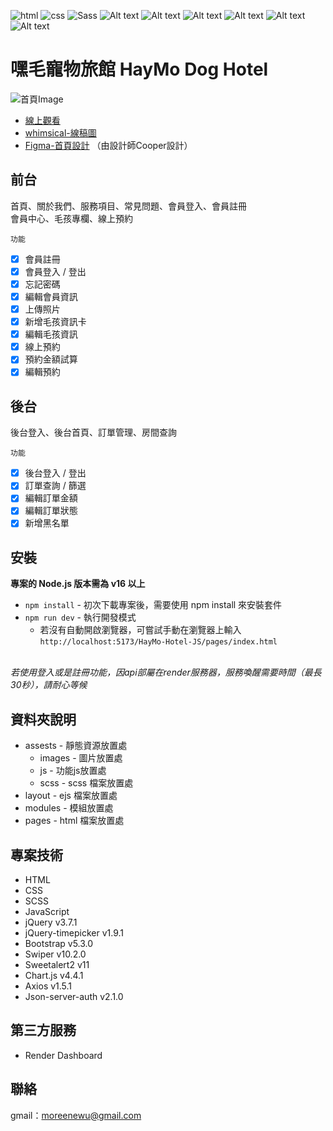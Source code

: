 ![html](https://img.shields.io/badge/HTML5-E34F26?style=for-the-badge&logo=html5&logoColor=white)
![css](https://img.shields.io/badge/CSS3-1572B6?style=for-the-badge&logo=css3&logoColor=white)
![Sass](https://img.shields.io/badge/Sass-CC6699?style=for-the-badge&logo=sass&logoColor=white)
![Alt text](https://img.shields.io/badge/Bootstrap-563D7C?style=for-the-badge&logo=bootstrap&logoColor=white)
![Alt text](https://img.shields.io/badge/jQuery-0769AD?style=for-the-badge&logo=jquery&logoColor=white)
![Alt text](https://img.shields.io/badge/JavaScript-323330?style=for-the-badge&logo=javascript&logoColor=F7DF1E)
![Alt text](https://img.shields.io/badge/axios-671ddf?&style=for-the-badge&logo=axios&logoColor=white)
![Alt text](https://img.shields.io/badge/json-5E5C5C?style=for-the-badge&logo=json&logoColor=white)
![Alt text](https://img.shields.io/badge/Vite-B73BFE?style=for-the-badge&logo=vite&logoColor=FFD62E)

# 嘿毛寵物旅館 HayMo Dog Hotel
![首頁Image](https://i.imgur.com/tIfrtrN.png)
* [線上觀看](https://moreene.github.io/HayMo-Hotel-JS/)
* [whimsical-線稿圖](https://whimsical.com/PDXqEvfrPQQCjjcDrUKnar)
* [Figma-首頁設計](https://www.figma.com/file/JiFCHhdk6YW7zp6gPQh4sm/%E5%85%AD%E8%A7%92_%E5%98%BF%E6%AF%9B%E5%AF%B5%E7%89%A9%E6%97%85%E9%A4%A8-(%E8%A8%AD%E8%A8%88%E7%A8%BF)?type=design&node-id=0%3A1&mode=design&t=fTjNseO0Z24BxFkc-1) （由設計師Cooper設計）

## 前台  
首頁、關於我們、服務項目、常見問題、會員登入、會員註冊<br>
會員中心、毛孩專欄、線上預約

`功能`<br>
- [x] 會員註冊
- [x] 會員登入 / 登出
- [x] 忘記密碼
- [x] 編輯會員資訊
- [x] 上傳照片
- [x] 新增毛孩資訊卡
- [x] 編輯毛孩資訊
- [x] 線上預約
- [x] 預約金額試算
- [x] 編輯預約

## 後台  
後台登入、後台首頁、訂單管理、房間查詢  

`功能`<br>
- [x] 後台登入 / 登出
- [x] 訂單查詢 / 篩選
- [x] 編輯訂單金額
- [x] 編輯訂單狀態
- [x] 新增黑名單

## 安裝
**專案的 Node.js 版本需為 v16 以上**<br>
* `npm install` - 初次下載專案後，需要使用 npm install 來安裝套件  
* `npm run dev` - 執行開發模式  
  * 若沒有自動開啟瀏覽器，可嘗試手動在瀏覽器上輸入 `http://localhost:5173/HayMo-Hotel-JS/pages/index.html`<br><br>

*若使用登入或是註冊功能，因api部屬在render服務器，服務喚醒需要時間（最長30秒），請耐心等候*

## 資料夾說明
* assests - 靜態資源放置處
  * images - 圖片放置處
  * js - 功能js放置處
  * scss - scss 檔案放置處
* layout - ejs 檔案放置處
* modules - 模組放置處
* pages - html 檔案放置處

## 專案技術
* HTML
* CSS
* SCSS
* JavaScript
* jQuery v3.7.1
* jQuery-timepicker v1.9.1
* Bootstrap v5.3.0
* Swiper v10.2.0
* Sweetalert2 v11
* Chart.js v4.4.1
* Axios v1.5.1
* Json-server-auth v2.1.0

## 第三方服務
* Render Dashboard

## 聯絡
gmail：moreenewu@gmail.com
